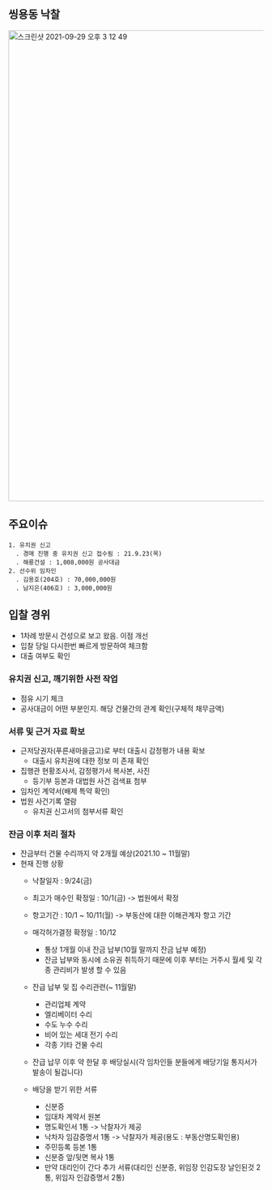 ## 씽용동 낙찰
<img width="930" alt="스크린샷 2021-09-29 오후 3 12 49" src="https://user-images.githubusercontent.com/62130704/135213183-9cf650f4-4280-4e6d-9b54-73d154f80d5b.png">

## 주요이슈

```
1. 유치권 신고
  . 경매 진행 중 유치권 신고 접수됨 : 21.9.23(목)
  . 해룡건설 : 1,008,000원 공사대금
2. 선수위 임차인
  . 김용호(204호) : 70,000,000원
  . 남지은(406호) : 3,000,000원
```

## 입찰 경위
* 1차례 방문시 건성으로 보고 왔음. 이점 개선
* 입찰 당일 다시한번 빠르게 방문하여 체크함
* 대출 여부도 확인


### 유치권 신고, 깨기위한 사전 작업
* 점유 시기 체크
* 공사대금이 어떤 부분인지. 해당 건물간의 관계 확인(구체적 채무금액)


### 서류 및 근거 자료 확보
* 근저당권자(푸른새마을금고)로 부터 대출시 감정평가 내용 확보
  * 대출시 유치권에 대한 정보 미 존재 확인
* 집행관 현황조사서, 감정평가서 복사본, 사진
  * 등기부 등본과 대법원 사건 검색표 첨부
* 임차인 계약서(배제 특약 확인)
* 법원 사건기록 열람
  * 유치권 신고서의 첨부서류 확인


### 잔금 이후 처리 절차
* 잔금부터 건물 수리까지 약 2개월 예상(2021.10 ~ 11월말)
* 현재 진행 상황
  * 낙찰일자 : 9/24(금)
  * 최고가 매수인 확정일 : 10/1(금) -> 법원에서 확정
  * 항고기간 : 10/1 ~ 10/11(월) -> 부동산에 대한 이해관계자 항고 기간
  * 매각허가결정 확정일 : 10/12
    * 통상 1개월 이내 잔금 납부(10월 말까지 잔금 납부 예정)
    * 잔금 납부와 동시에 소유권 취득하기 때문에 이후 부터는 거주시 월세 및 각종 관리비가 발생 할 수 있음
  * 잔급 납부 및 집 수리관련(~ 11월말)
    * 관리업체 계약
    * 엘리베이터 수리
    * 수도 누수 수리
    * 비어 있는 세대 전기 수리
    * 각종 기타 건물 수리
    
  * 잔급 납무 이후 약 한달 후 배당실시(각 임차인들 분들에게 배당기일 통지서가 발송이 될겁니다)
  * 배당을 받기 위한 서류
    * 신분증
    * 임대차 계약서 원본
    * 명도확인서 1통 -> 낙찰자가 제공
    * 낙차자 임감증명서 1통 -> 낙찰자가 제공(용도 : 부동산명도확인용)
    * 주민등록 등본 1통
    * 신분증 앞/뒷면 복사 1통
    * 만약 대리인이 간다 추가 서류(대리인 신분증, 위임장 인감도장 날인된것 2통, 위임자 인감증명서 2통)
  
